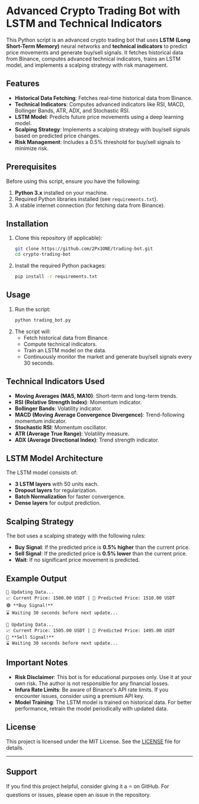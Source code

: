 # Advanced Crypto Trading Bot with LSTM and Technical Indicators

This Python script is an advanced crypto trading bot that uses **LSTM (Long Short-Term Memory)** neural networks and **technical indicators** to predict price movements and generate buy/sell signals. It fetches historical data from Binance, computes advanced technical indicators, trains an LSTM model, and implements a scalping strategy with risk management.

## Features
- **Historical Data Fetching**: Fetches real-time historical data from Binance.
- **Technical Indicators**: Computes advanced indicators like RSI, MACD, Bollinger Bands, ATR, ADX, and Stochastic RSI.
- **LSTM Model**: Predicts future price movements using a deep learning model.
- **Scalping Strategy**: Implements a scalping strategy with buy/sell signals based on predicted price changes.
- **Risk Management**: Includes a 0.5% threshold for buy/sell signals to minimize risk.

## Prerequisites
Before using this script, ensure you have the following:
1. **Python 3.x** installed on your machine.
2. Required Python libraries installed (see `requirements.txt`).
3. A stable internet connection (for fetching data from Binance).

## Installation
1. Clone this repository (if applicable):
   ```bash
   git clone https://github.com/2Px1ONE/trading-bot.git
   cd crypto-trading-bot
   ```
2. Install the required Python packages:
   ```bash
   pip install -r requirements.txt
   ```

## Usage
1. Run the script:
   ```bash
   python trading_bot.py
   ```
2. The script will:
   - Fetch historical data from Binance.
   - Compute technical indicators.
   - Train an LSTM model on the data.
   - Continuously monitor the market and generate buy/sell signals every 30 seconds.

## Technical Indicators Used
- **Moving Averages (MA5, MA10)**: Short-term and long-term trends.
- **RSI (Relative Strength Index)**: Momentum indicator.
- **Bollinger Bands**: Volatility indicator.
- **MACD (Moving Average Convergence Divergence)**: Trend-following momentum indicator.
- **Stochastic RSI**: Momentum oscillator.
- **ATR (Average True Range)**: Volatility measure.
- **ADX (Average Directional Index)**: Trend strength indicator.

## LSTM Model Architecture
The LSTM model consists of:
- **3 LSTM layers** with 50 units each.
- **Dropout layers** for regularization.
- **Batch Normalization** for faster convergence.
- **Dense layers** for output prediction.

## Scalping Strategy
The bot uses a scalping strategy with the following rules:
- **Buy Signal**: If the predicted price is **0.5% higher** than the current price.
- **Sell Signal**: If the predicted price is **0.5% lower** than the current price.
- **Wait**: If no significant price movement is predicted.

## Example Output
```
📡 Updating Data...
📈 Current Price: 1500.00 USDT | 🔮 Predicted Price: 1510.00 USDT
🟢 **Buy Signal!**
⌛️ Waiting 30 seconds before next update...

📡 Updating Data...
📈 Current Price: 1505.00 USDT | 🔮 Predicted Price: 1495.00 USDT
🔴 **Sell Signal!**
⌛️ Waiting 30 seconds before next update...
```

## Important Notes
- **Risk Disclaimer**: This bot is for educational purposes only. Use it at your own risk. The author is not responsible for any financial losses.
- **Infura Rate Limits**: Be aware of Binance's API rate limits. If you encounter issues, consider using a premium API key.
- **Model Training**: The LSTM model is trained on historical data. For better performance, retrain the model periodically with updated data.

## License
This project is licensed under the MIT License. See the [LICENSE](LICENSE) file for details.

---

## Support
If you find this project helpful, consider giving it a ⭐ on GitHub. For questions or issues, please open an issue in the repository.


